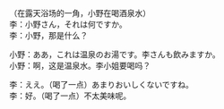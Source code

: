 （在露天浴场的一角，小野在喝酒泉水）  
李：小野さん，それは何ですか。  
李：小野，那是什么？  

小野：ああ，これは温泉のお湯です。李さんも飲みますか。  
小野：啊，这是温泉水。李小姐要喝吗？  

李：ええ。（喝了一点）あまりおいしくないですね。  
李：好。（喝了一点）不太美味呢。